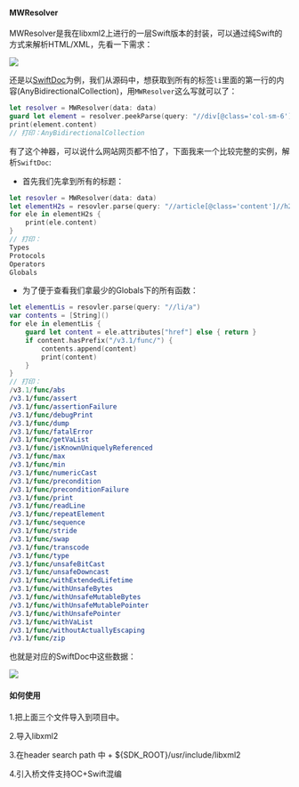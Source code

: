 
#### MWResolver
MWResolver是我在libxml2上进行的一层Swift版本的封装，可以通过纯Swift的方式来解析HTML/XML，先看一下需求：

![](https://upload-images.jianshu.io/upload_images/1786359-4ec66ddb8f58335a.png?imageMogr2/auto-orient/strip%7CimageView2/2/w/1240)

还是以[SwiftDoc](http://swiftdoc.org/)为例，我们从源码中，想获取到所有的标签`li`里面的第一行的内容(AnyBidirectionalCollection)，用`MWResolver`这么写就可以了：
```swift
let resolver = MWResolver(data: data)
guard let element = resolver.peekParse(query: "//div[@class='col-sm-6']//li//a") else { return }
print(element.content)
// 打印：AnyBidirectionalCollection
```
有了这个神器，可以说什么网站网页都不怕了，下面我来一个比较完整的实例，解析`SwiftDoc`:
- 首先我们先拿到所有的标题：
```swift
let resovler = MWResolver(data: data)
let elementH2s = resovler.parse(query: "//article[@class='content']//h2")
for ele in elementH2s {
    print(ele.content)
}
// 打印：
Types
Protocols
Operators
Globals
```
- 为了便于查看我们拿最少的Globals下的所有函数：
```swift
let elementLis = resovler.parse(query: "//li/a")
var contents = [String]()
for ele in elementLis {
    guard let content = ele.attributes["href"] else { return }
    if content.hasPrefix("/v3.1/func/") {
        contents.append(content)
        print(content)
    }
}
// 打印：
/v3.1/func/abs
/v3.1/func/assert
/v3.1/func/assertionFailure
/v3.1/func/debugPrint
/v3.1/func/dump
/v3.1/func/fatalError
/v3.1/func/getVaList
/v3.1/func/isKnownUniquelyReferenced
/v3.1/func/max
/v3.1/func/min
/v3.1/func/numericCast
/v3.1/func/precondition
/v3.1/func/preconditionFailure
/v3.1/func/print
/v3.1/func/readLine
/v3.1/func/repeatElement
/v3.1/func/sequence
/v3.1/func/stride
/v3.1/func/swap
/v3.1/func/transcode
/v3.1/func/type
/v3.1/func/unsafeBitCast
/v3.1/func/unsafeDowncast
/v3.1/func/withExtendedLifetime
/v3.1/func/withUnsafeBytes
/v3.1/func/withUnsafeMutableBytes
/v3.1/func/withUnsafeMutablePointer
/v3.1/func/withUnsafePointer
/v3.1/func/withVaList
/v3.1/func/withoutActuallyEscaping
/v3.1/func/zip
```
也就是对应的SwiftDoc中这些数据：

![](https://upload-images.jianshu.io/upload_images/1786359-d2e9d7090906ae5c.png?imageMogr2/auto-orient/strip%7CimageView2/2/w/1240)

#### 如何使用
1.把上面三个文件导入到项目中。

2.导入libxml2

3.在header search path 中 + ${SDK_ROOT}/usr/include/libxml2

4.引入桥文件支持OC+Swift混编
